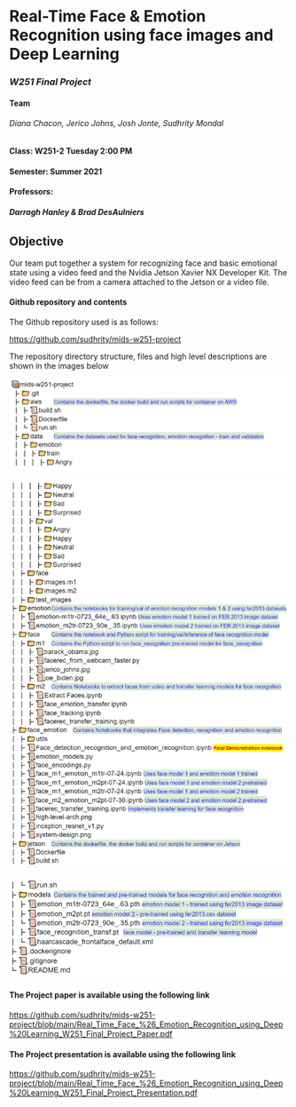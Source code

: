 # Real-Time Face & Emotion Recognition using face images and Deep Learning

### *W251 Final Project*



#### Team

###### Diana Chacon, Jerico Johns, Josh Jonte, Sudhrity Mondal

#### **Class: W251-2 Tuesday 2:00 PM** 
#### **Semester: Summer 2021**
#### Professors:

###### **Darragh Hanley & Brad DesAulniers**



## Objective

Our team put together a system for recognizing face and basic emotional state using a video feed and the Nvidia Jetson Xavier NX Developer Kit. The video feed can be from a camera attached to the Jetson or a video file.

#### Github repository and contents

The Github repository used is as follows:

https://github.com/sudhrity/mids-w251-project 

The repository directory structure, files and high level descriptions are shown in the images below

![this](folders_1.png)

![this](folders_2.png)

![this](folders_3.png)



#### The Project paper is available using the following link
https://github.com/sudhrity/mids-w251-project/blob/main/Real_Time_Face_%26_Emotion_Recognition_using_Deep%20Learning_W251_Final_Project_Paper.pdf

#### The Project presentation is available using the following link
https://github.com/sudhrity/mids-w251-project/blob/main/Real_Time_Face_%26_Emotion_Recognition_using_Deep%20Learning_W251_Final_Project_Presentation.pdf






​	

